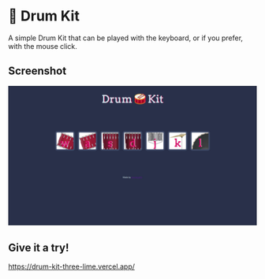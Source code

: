 
# 🥁 Drum Kit

A simple Drum Kit that can be played with the keyboard, or if you prefer, with the mouse click.

## Screenshot

![App Screenshot](screenshot/Screenshot-DrumKit.jpg)

## Give it a try!
https://drum-kit-three-lime.vercel.app/
